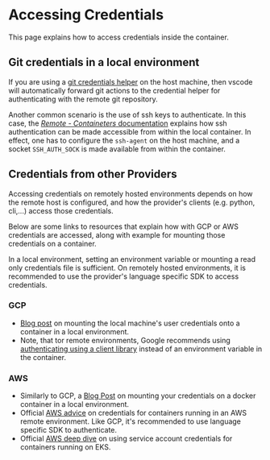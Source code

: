 # Accessing Credentials

This page explains how to access credentials inside the container.

## Git credentials in a local environment

If you are using a [git credentials helper](https://git-scm.com/docs/gitcredentials) on the host machine, then vscode will automatically forward git actions
to the credential helper for authenticating with the remote git repository.

Another common scenario is the use of ssh keys to authenticate. In this case, the [_Remote - Containeters_ documentation](https://code.visualstudio.com/docs/remote/containers#_using-ssh-keys) explains
how ssh authentication can be made accessible from within the local container. In effect, one has to configure the `ssh-agent` on the host machine, and a socket `SSH_AUTH_SOCK` is made available from within the container.

## Credentials from other Providers

Accessing credentials on remotely hosted environments depends on how the remote host is configured, and how
the provider's clients (e.g. python, cli,...) access those credentials.

Below are some links to resources that explain how with GCP or AWS credentials are accessed, along with example
for mounting those credentials on a container.

In a local environment, setting an environment variable or mounting a read only credentials file is sufficient. On remotely hosted environments, it is recommended to use the provider's language specific SDK to access credentials.

### GCP

* [Blog post](https://medium.com/google-cloud/use-google-cloud-user-credentials-when-testing-containers-locally-acb57cd4e4da) on mounting the local machine's user credentials onto a container in a local environment.
* Note, that tor remote environments, Google recommends using [authenticating using a client library](https://cloud.google.com/run/docs/securing/service-identity#per-service-identity) instead of an environment variable in the container.

### AWS

* Similarly to GCP, a [Blog Post](https://prabhatsharma.in/blog/vscode-dev-container-aws-credentials/) on mounting your credentials on a docker container in a local environment.
* Official [AWS advice](https://docs.aws.amazon.com/sdkref/latest/guide/feature-container-credentials.html) on credentials for containers running in an AWS remote environment. Like GCP, it's recommended to use language specific
SDK to authenticate.
* Official [AWS deep dive](https://aws.amazon.com/blogs/containers/diving-into-iam-roles-for-service-accounts/) on using service account credentials for containers running on EKS.
